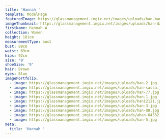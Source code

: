 ```yaml
---
title: 'Hannah '
template: ModelPage
featuredImage: https://glassmanagement.imgix.net/images/uploads/han-banner.jpg
imageThumbnail: https://glassmanagement.imgix.net/images/uploads/han-dad.jpg
firstName: Hannah W
collection: Women
height: 181cm
measurementType: bust
bust: 88cm
waist: 69cm
hips: 92cm
size: '8'
shoeSize: '9'
hair: Brown
eyes: Blue
imagePortfolio:
  - image: https://glassmanagement.imgix.net/images/uploads/han-2.jpg
  - image: https://glassmanagement.imgix.net/images/uploads/han-sassa.jpg
  - image: https://glassmanagement.imgix.net/images/uploads/han-77.jpg
  - image: https://glassmanagement.imgix.net/images/uploads/han-1.jpg
  - image: https://glassmanagement.imgix.net/images/uploads/han12121.jpg
  - image: https://glassmanagement.imgix.net/images/uploads/han-3.jpg
  - image: https://glassmanagement.imgix.net/images/uploads/han-88.jpg
  - image: https://glassmanagement.imgix.net/images/uploads/ahan-64532.jpg
  - image: https://glassmanagement.imgix.net/images/uploads/han-5.jpg
meta:
  title: 'Hannah '
---
```


